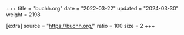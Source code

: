 +++
title = "buchh.org"
date = "2022-03-22"
updated = "2024-03-30"
weight = 2198

[extra]
source = "https://buchh.org/"
ratio = 100
size = 2
+++
